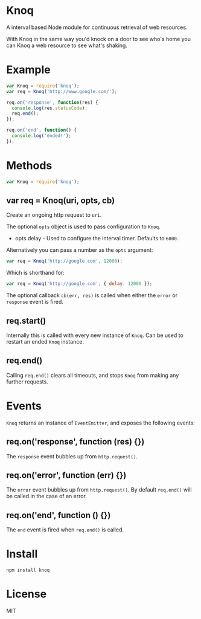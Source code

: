 # Knoq

A interval based Node module for continuous retrieval of web resources.

With Knoq in the same way you'd knock on a door
to see who's home you can Knoq a web resource to
see what's shaking.

# Example

```javascript
var Knoq = require('knoq');
var req = Knoq('http://www.google.com/');

req.on('response', function(res) {
  console.log(res.statusCode);
  req.end();
});

req.on('end', function() {
  console.log('ended!');
});
```

# Methods

```javascript
var Knoq = require('knoq');
```

## var req = Knoq(uri, opts, cb)

Create an ongoing http request to `uri`.

The optional `opts` object is used to pass configuration to `Knoq`.

 * opts.delay - Used to configure the interval timer. Defaults to `6000`.

Alternatively you can pass a number as the `opts` argument:

```javascript
var req = Knoq('http://google.com', 12000);
```

Which is shorthand for:

```javascript
var req = Knoq('http://google.com', { delay: 12000 });
```

The optional callback `cb(err, res)` is called when either the `error` or `response` event is fired.

## req.start()

Internally this is called with every new instance of `Knoq`.
Can be used to restart an ended `Knoq` instance.

## req.end()

Calling `req.end()` clears all timeouts, and stops `Knoq` from making any further requests.

# Events

`Knoq` returns an instance of `EventEmitter`, and exposes the following events:

## req.on('response', function (res) {})

The `response` event bubbles up from `http.request()`.

## req.on('error', function (err) {})

The `error` event bubbles up from `http.request()`.
By default `req.end()` will be called in the case of an error.

## req.on('end', function () {})

The `end` event is fired when `req.end()` is called.

# Install

`npm install knoq`

# License

MIT
